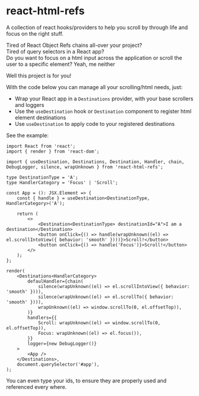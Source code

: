 # react-html-refs
A collection of react hooks/providers to help you scroll by through life and focus on the right stuff.<br />

Tired of React Object Refs chains all-over your project?<br />
Tired of query selectors in a React app?<br />
Do you want to focus on a html input across the application or scroll the user to a specific element? Yeah, me neither<br />

Well this project is for you!<br />

With the code below you can manage all your scrolling/html needs, just:
- Wrap your React app in a `Destinations` provider, with your base scrollers and loggers
- Use the `useDestination` hook or `Destination` component to register html element destinations
- Use `useDestination` to apply code to your registered destinations

See the example:

```tsx
import React from 'react';
import { render } from 'react-dom';

import { useDestination, Destinations, Destination, Handler, chain, DebugLogger, silence, wrapUnknown } from 'react-html-refs';

type DestinationType = 'A';
type HandlerCategory = 'Focus' | 'Scroll';

const App = (): JSX.Element => {
    const { handle } = useDestination<DestinationType, HandlerCategory>('A');

    return (
        <>
            <Destination<DestinationType> destinationId="A">I am a destination</Destination>
            <button onClick={() => handle(wrapUnknown((el) => el.scrollIntoView({ behavior: 'smooth' })))}>Scroll!</button>
            <button onClick={() => handle('Focus')}>Scroll!</button>
        </>
    );
};

render(
    <Destinations<HandlerCategory>
        defaulHandler={chain(
            silence(wrapUnknown((el) => el.scrollIntoView({ behavior: 'smooth' }))),
            silence(wrapUnknown((el) => el.scrollTo({ behavior: 'smooth' }))),
            wrapUnknown((el) => window.scrollTo(0, el.offsetTop)),
        )}
        handlers={{
            Scroll: wrapUnknown((el) => window.scrollTo(0, el.offsetTop)),
            Focus: wrapUnknown((el) => el.focus()),
        }}
        logger={new DebugLogger()}
    >
        <App />
    </Destinations>,
    document.querySelector('#app'),
);
```

You can even type your ids, to ensure they are properly used and referenced every where.
